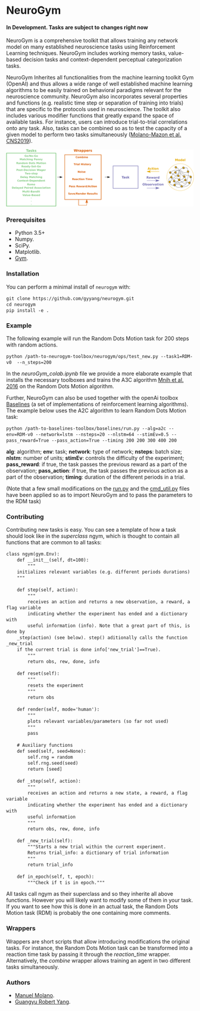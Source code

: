# NeuroGym

#### In Development. Tasks are subject to changes right now

NeuroGym is a comprehensive toolkit that allows training any network model on many established neuroscience tasks using Reinforcement Learning techniques. NeuroGym includes working memory tasks, value-based decision tasks and context-dependent perceptual categorization tasks. 

NeuroGym Inherites all functionalities from the machine learning toolkit Gym (OpenAI) and thus allows a wide range of well established machine learning algorithms to be easily trained on behavioral paradigms relevant for the neuroscience community. NeuroGym also incorporates several properties and functions (e.g. realistic time step or separation of training into trials) that are specific to the protocols used in neuroscience.
The toolkit also includes various modifier functions that greatly expand the space of available tasks. For instance, users can introduce trial-to-trial correlations onto any task. Also, tasks can be combined so as to test the capacity of a given model to perform two tasks simultaneously ([Molano-Mazon et al. CNS2019](https://www.cnsorg.org/cns-2019)). 

![alt tag](figures/pipeline.png)

### Prerequisites

* Python 3.5+
* Numpy.
* SciPy.
* Matplotlib.
* [Gym](https://gym.openai.com/).

### Installation

You can perform a minimal install of ``neurogym`` with:

    git clone https://github.com/gyyang/neurogym.git
    cd neurogym
    pip install -e .

### Example

The following example will run the Random Dots Motion task for 200 steps with random actions.

```
python /path-to-neurogym-toolbox/neurogym/ops/test_new.py --task1=RDM-v0  --n_steps=200 
```

In the *neuroGym_colab.ipynb* file we provide a more elaborate example that installs the necessary toolboxes and trains the A3C algorithm [Mnih et al. 2016](https://arxiv.org/abs/1602.01783) on the Random Dots Motion algorithm.

Further, NeuroGym can also be used together with the openAi toolbox [Baselines](https://github.com/openai/baselines) (a set of implementations of reinforcement learning algorithms). The example below uses the A2C algorithm to learn Random Dots Motion task:

```
python /path-to-baselines-toolbox/baselines/run.py --alg=a2c --env=RDM-v0 --network=lstm --nsteps=20 --nlstm=64 --stimEv=0.5 --pass_reward=True --pass_action=True --timing 200 200 300 400 200
```

**alg**: algorithm; **env**: task; **network**: type of network; **nsteps**: batch size; **nlstm**: number of units; **stimEv**: controls the difficulty of the experiment; **pass_reward**: if true, the task passes the previous reward as a part of the observation;  **pass_action**: if true, the task passes the previous action as a part of the observation; **timing**: duration of the different periods in a trial.

(Note that a few small modifications on the [run.py](https://github.com/openai/baselines/blob/master/baselines/run.py) and the [cmd_util.py](https://github.com/openai/baselines/blob/master/baselines/common/cmd_util.py) files have been applied so as to import NeuroGym and to pass the parameters to the RDM task)

### Contributing

Contributing new tasks is easy. You can see a template of how a task should look like in the *superclass* ngym, which is thought to contain all functions that are common to all tasks:
```
class ngym(gym.Env):
    def __init__(self, dt=100):
        """
	initializes relevant variables (e.g. different periods durations)
	"""

    def step(self, action):
        """
        receives an action and returns a new observation, a reward, a flag variable
        indicating whether the experiment has ended and a dictionary with
        useful information (info). Note that a great part of this, is done by 
	_step(action) (see below). step() aditionally calls the function _new_trial
	if the current trial is done info['new_trial']==True).
        """
        return obs, rew, done, info

    def reset(self):
        """
        resets the experiment
        """
        return obs

    def render(self, mode='human'):
        """
        plots relevant variables/parameters (so far not used)
        """
        pass

    # Auxiliary functions
    def seed(self, seed=None):
        self.rng = random
        self.rng.seed(seed)
        return [seed]

    def _step(self, action):
        """
        receives an action and returns a new state, a reward, a flag variable
        indicating whether the experiment has ended and a dictionary with
        useful information
        """
        return obs, rew, done, info

    def _new_trial(self):
        """Starts a new trial within the current experiment.
        Returns trial_info: a dictionary of trial information
        """
        return trial_info

    def in_epoch(self, t, epoch):
        """Check if t is in epoch."""

```

All tasks call ngym as their superclass and so they inherite all above functions. However you will likely want to modify some of them in your task. If you want to see how this is done in an actual task, the Random Dots Motion task (RDM) is probably the one containing more comments.

### Wrappers

Wrappers are short scripts that allow introducing modifications the original tasks. For instance, the Random Dots Motion task can be transformed into a reaction time task by passing it through the *reaction_time* wrapper. Alternatively, the *combine* wrapper allows training an agent in two different tasks simultaneously. 



### Authors
* [Manuel Molano](https://github.com/manuelmolano).
* [Guangyu Robert Yang](https://github.com/gyyang).


